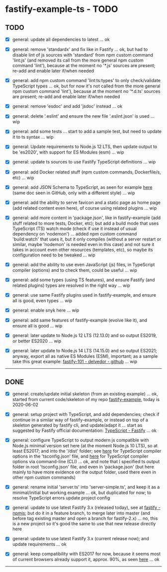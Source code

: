 # fastify-example-ts - TODO

## TODO

* [x] general: update all dependencies to latest ... ok
* [x] general: remove 'standardx' and fix like in Fastify ... ok, but had to disable lint of js sources with 'standard' from npm custom command 'lint:js' (and removed its call from the more general npm custom command 'lint'), because at the moment no '*.js' sources are present; re-add and enable later if/when needed
* [x] general: add npm custom command 'lint:ts:types' to only check/validate TypeScript types ... ok, but for now it's not called from the more general npm custom command 'lint'), because at the moment no '*.d.ts' sources are present; re-add and enable later if/when needed
* [x] general: remove 'esdoc' and add 'jsdoc' instead ... ok
* [x] general: delete '.eslint' and ensure the new file '.eslint.json' is used ... wip
* [x] general: add some tests ... start to add a sample test, but need to update it to ts syntax ... wip
* [x] general: Update requirements to Node.js 12 LTS, then update output to be 'es2020', with support for ES Modules (esm) ... wip
* [x] general: update ts sources to use Fastify TypeScript definitions ... wip
* [x] general: add Docker related stuff (npm custom commands, Dockerfile/s, etc) ... wip
* [x] general: add JSON Schema to TypeScript, as seen for example [here](https://www.fastify.io/docs/latest/TypeScript/) (same doc seen in GitHub, only with a different style) ... wip
* [x] general: add the ability to serve favicon and a static page as home page (add related content even here), of course using related plugins ... wip
* [x] general: add more content in 'package.json', like in fastify-example (add stuff related to more tests, Docker, etc); but add a build mode that uses TypeScript (TS) watch mode (check if use it instead of usual dependency on 'nodemon') ... added npm custom command 'build:watch' that uses it, but it only compiles (without a server restart or similar, maybe 'nodemon' is needed even in this case) and not sure it takes in account even other resources (templates, etc), so maybe its configuration need to be tweaked ... wip
* [x] general: add the ability to use even JavaScript (js) files, in TypeScript compiler (options) and to check them, could be useful ... wip
* [x] general: add some types (using TS features), and ensure Fastify (and related plugins) types are resolved in the right way ... wip
* [x] general: use same Fastify plugins used in fastify-example, and ensure all is good, even types ... wip
* [x] general: enable snyk here ... wip
* [x] general: add same features of fastify-example (evolve like it), and ensure all is good ... wip

* [x] general: later update to Node.js 12 LTS (12.13.0) and so output ES2019, or better ES2020 ... wip

* [x] general: later update to Node.js 14 LTS (14.15.0) and so output ES2021; anyway, export all as native ES Modules (ESM), important; as a sample take this great example: [fastify-101 - delvedor - github](https://github.com/delvedor/fastify-101) ... wip


---------------


## DONE

* [x] general: create/update initial skeleton (from an existing example) ... ok, started from current code/skeleton of my repo [fastify-example](https://github.com/smartiniOnGitHub/fastify-example), today is 2020-06-02
* [x] general: setup project with TypeScript, and add dependencies; check if continue in a similar way of fastify-example, or instead on top of a skeleton generated by fastify cli, and update/adapt it ... start as suggested by Fastify official documentation: [TypeScript - Fastify](https://github.com/fastify/fastify/blob/master/docs/TypeScript.md) ... ok
* [x] general: configure TypeScript to output modern js compatible with Node.js minimal version set here (at the moment Node.js 10 LTS), so at least ES2017; and into the '/dist' folder; see [here](https://www.typescriptlang.org/docs/handbook/tsconfig-json.html) for TypeScript compiler options in the 'tsconfig.json' file, and [here](https://www.typescriptlang.org/docs/handbook/compiler-options.html) for TypeScript compiler options via command-line (CLI) ... ok, and note that I specified ts output folder in root 'tsconfig.json' file, and even in 'package.json' (but here mainly to have more evidence on the output folder, used there even in other npm custom commands)
* [x] general: rename initial 'server.ts' into 'server-simple.ts', and keep it as a minimal/initial but working example ... ok, but duplicated for now; to resolve TypeScript errors update project config
* [x] general: update to use latest Fastify 3.x (released today), see at [fastify - npmjs](https://www.npmjs.com/package/fastify); but do it in a feature branch, to merge later into master (and before tag existing master and open a branch for fastify-2.x) ... no, this is a new project so it's good the same to use that new release directly here
* [x] general: update to use latest Fastify 3.x (current release now); and update requirements ... ok
* [x] general: keep compatibility with ES2017 for now, because it seems most of current browsers already support it, approx. 90%, as seen [here](https://web.dev/publish-modern-javascript/) ... ok


---------------
